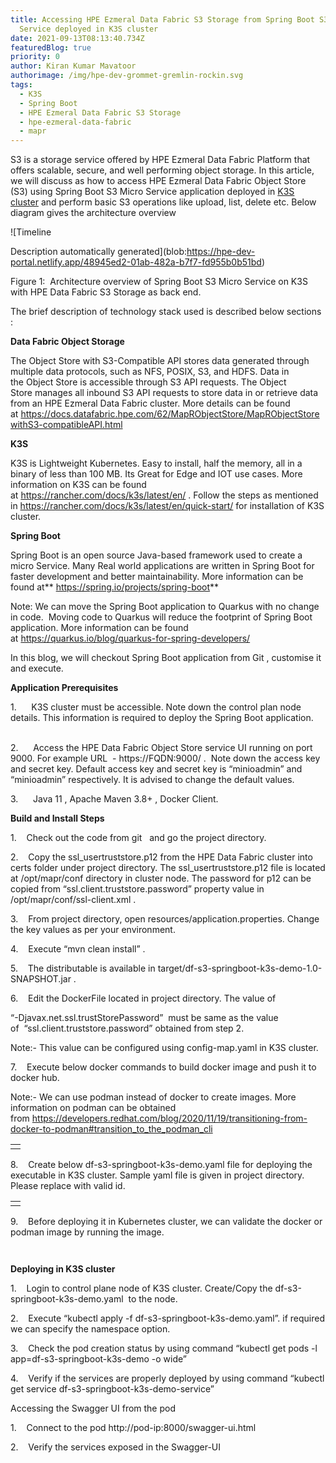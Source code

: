```yaml
---
title: Accessing HPE Ezmeral Data Fabric S3 Storage from Spring Boot S3 Micro
  Service deployed in K3S cluster
date: 2021-09-13T08:13:40.734Z
featuredBlog: true
priority: 0
author: Kiran Kumar Mavatoor
authorimage: /img/hpe-dev-grommet-gremlin-rockin.svg
tags:
  - K3S
  - Spring Boot
  - HPE Ezmeral Data Fabric S3 Storage
  - hpe-ezmeral-data-fabric
  - mapr
---
```

S3 is a storage service offered by HPE Ezmeral Data Fabric Platform that offers scalable, secure, and well performing object storage. In this article, we will discuss as how to access HPE Ezmeral Data Fabric Object Store (S3) using Spring Boot S3 Micro Service application deployed in [K3S cluster](https://k3s.io/) and perform basic S3 operations like upload, list, delete etc. Below diagram gives the architecture overview 

![Timeline

Description automatically generated](blob:https://hpe-dev-portal.netlify.app/48945ed2-01ab-482a-b7f7-fd955b0b51bd)

Figure 1:  Architecture overview of Spring Boot S3 Micro Service on K3S with HPE Data Fabric S3 Storage as back end.

The brief description of technology stack used is described below sections :

**Data Fabric Object Storage**

The Object Store with S3-Compatible API stores data generated through multiple data protocols, such as NFS, POSIX, S3, and HDFS. Data in the Object Store is accessible through S3 API requests. The Object Store manages all inbound S3 API requests to store data in or retrieve data from an HPE Ezmeral Data Fabric cluster. More details can be found at <https://docs.datafabric.hpe.com/62/MapRObjectStore/MapRObjectStorewithS3-compatibleAPI.html>

**K3S**

K3S is Lightweight Kubernetes. Easy to install, half the memory, all in a binary of less than 100 MB. Its Great for Edge and IOT use cases. More information on K3S can be found at <https://rancher.com/docs/k3s/latest/en/> . Follow the steps as mentioned in <https://rancher.com/docs/k3s/latest/en/quick-start/> for installation of K3S cluster. 

**Spring Boot**

Spring Boot is an open source Java-based framework used to create a micro Service. Many Real world applications are written in Spring Boot for faster development and better maintainability. More information can be found at** <https://spring.io/projects/spring-boot>**

Note: We can move the Spring Boot application to Quarkus with no change in code.  Moving code to Quarkus will reduce the footprint of Spring Boot application. More information can be found at <https://quarkus.io/blog/quarkus-for-spring-developers/>

In this blog, we will checkout Spring Boot application from Git , customise it and execute. 

**Application Prerequisites**

<!--\\\\[if !supportLists]-->1.      <!--\\\\[endif]-->K3S cluster must be accessible. Note down the control plan node details. This information is required to deploy the Spring Boot application.

<!--\\\\[if !supportLists]-->      <!--\\\\[endif]-->

2.      Access the HPE Data Fabric Object Store service UI running on port 9000. For example URL  - https://FQDN:9000/ .  Note down the access key and secret key. Default access key and secret key is “minioadmin” and “minioadmin” respectively. It is advised to change the default values.

<!--\\\\[if !supportLists]-->3.      <!--\\\\[endif]-->Java 11 , Apache Maven 3.8+ , Docker Client.

**Build and Install Steps**

<!--\\\\[if !supportLists]-->1.    <!--\\\\[endif]-->Check out the code from git <https://github.hpe.com/kiran-mavatoor/df-s3-springboot-k3s-demo>  and go the project directory.

<!--\\\\[if !supportLists]-->

2.    <!--\\\\[endif]-->Copy the ssl_usertruststore.p12 from the HPE Data Fabric cluster into certs folder under project directory. The ssl_usertruststore.p12 file is located at /opt/mapr/conf directory in cluster node. The password for p12 can be copied from “ssl.client.truststore.password” property value in /opt/mapr/conf/ssl-client.xml .

<!--\\\\[if !supportLists]-->

3.    <!--\\\\[endif]-->From project directory, open resources/application.properties. Change the key values as per your environment. 

<!--\\\\[if !supportLists]-->

4.    <!--\\\\[endif]-->Execute “mvn clean install” .

<!--\\\\[if !supportLists]-->

5.    <!--\\\\[endif]-->The distributable is available in target/df-s3-springboot-k3s-demo-1.0-SNAPSHOT.jar .

<!--\\\\[if !supportLists]-->6.    <!--\\\\[endif]-->Edit the DockerFile located in project directory. The value of 

“-Djavax.net.ssl.trustStorePassword”  must be same as the value of  “ssl.client.truststore.password” obtained from step 2. 

Note:- This value can be configured using config-map.yaml in K3S cluster.

<!--\\\\[if !supportLists]-->7.    <!--\\\\[endif]-->Execute below docker commands to build docker image and push it to docker hub. 

Note:- We can use podman instead of docker to create images. More information on podman can be obtained from <https://developers.redhat.com/blog/2020/11/19/transitioning-from-docker-to-podman#transition_to_the_podman_cli>

|     |
| --- |
|     |

<!--\\\\[if !supportLists]-->8.    <!--\\\\[endif]-->Create below df-s3-springboot-k3s-demo.yaml file for deploying the executable in K3S cluster. Sample yaml file is given in project directory. Please replace <dockerhub userid> with valid id.

|     |
| --- |
|     |

<!--\\\\[if !supportLists]-->9.    <!--\\\\[endif]-->Before deploying it in Kubernetes cluster, we can validate the docker or podman image by running the image. 

```

```

```

```

**Deploying in K3S cluster**

<!--\\\\[if !supportLists]-->1.    <!--\\\\[endif]-->Login to control plane node of K3S cluster. Create/Copy the df-s3-springboot-k3s-demo.yaml  to the node.

<!--\\\\[if !supportLists]-->

2.    <!--\\\\[endif]-->Execute “kubectl apply -f df-s3-springboot-k3s-demo.yaml”. if required we can specify the namespace option.

<!--\\\\[if !supportLists]-->

3.    <!--\\\\[endif]-->Check the pod creation status by using command “kubectl get pods -l app=df-s3-springboot-k3s-demo -o wide”

<!--\\\\[if !supportLists]-->

4.    <!--\\\\[endif]-->Verify if the services are properly deployed by using command “kubectl get service df-s3-springboot-k3s-demo-service”

Accessing the Swagger UI from the pod

<!--\\\\[if !supportLists]-->1.    <!--\\\\[endif]-->Connect to the pod http://pod-ip:8000/swagger-ui.html

<!--\\\\[if !supportLists]-->

2.    <!--\\\\[endif]-->Verify the services exposed in the Swagger-UI
